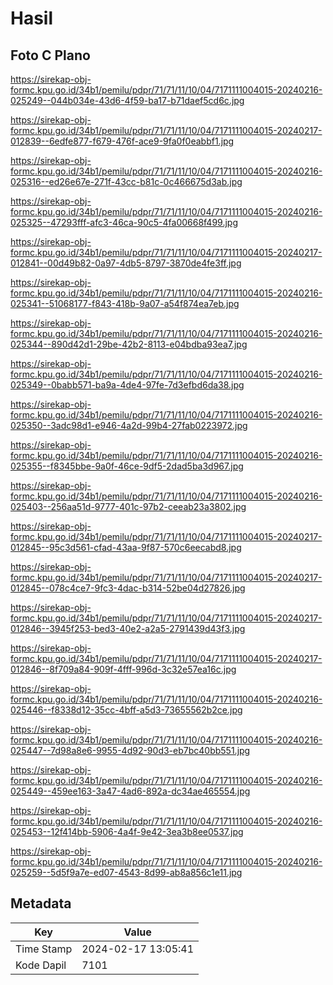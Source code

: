 # Hasil

## Foto C Plano

https://sirekap-obj-formc.kpu.go.id/34b1/pemilu/pdpr/71/71/11/10/04/7171111004015-20240216-025249--044b034e-43d6-4f59-ba17-b71daef5cd6c.jpg

https://sirekap-obj-formc.kpu.go.id/34b1/pemilu/pdpr/71/71/11/10/04/7171111004015-20240217-012839--6edfe877-f679-476f-ace9-9fa0f0eabbf1.jpg

https://sirekap-obj-formc.kpu.go.id/34b1/pemilu/pdpr/71/71/11/10/04/7171111004015-20240216-025316--ed26e67e-271f-43cc-b81c-0c466675d3ab.jpg

https://sirekap-obj-formc.kpu.go.id/34b1/pemilu/pdpr/71/71/11/10/04/7171111004015-20240216-025325--47293fff-afc3-46ca-90c5-4fa00668f499.jpg

https://sirekap-obj-formc.kpu.go.id/34b1/pemilu/pdpr/71/71/11/10/04/7171111004015-20240217-012841--00d49b82-0a97-4db5-8797-3870de4fe3ff.jpg

https://sirekap-obj-formc.kpu.go.id/34b1/pemilu/pdpr/71/71/11/10/04/7171111004015-20240216-025341--51068177-f843-418b-9a07-a54f874ea7eb.jpg

https://sirekap-obj-formc.kpu.go.id/34b1/pemilu/pdpr/71/71/11/10/04/7171111004015-20240216-025344--890d42d1-29be-42b2-8113-e04bdba93ea7.jpg

https://sirekap-obj-formc.kpu.go.id/34b1/pemilu/pdpr/71/71/11/10/04/7171111004015-20240216-025349--0babb571-ba9a-4de4-97fe-7d3efbd6da38.jpg

https://sirekap-obj-formc.kpu.go.id/34b1/pemilu/pdpr/71/71/11/10/04/7171111004015-20240216-025350--3adc98d1-e946-4a2d-99b4-27fab0223972.jpg

https://sirekap-obj-formc.kpu.go.id/34b1/pemilu/pdpr/71/71/11/10/04/7171111004015-20240216-025355--f8345bbe-9a0f-46ce-9df5-2dad5ba3d967.jpg

https://sirekap-obj-formc.kpu.go.id/34b1/pemilu/pdpr/71/71/11/10/04/7171111004015-20240216-025403--256aa51d-9777-401c-97b2-ceeab23a3802.jpg

https://sirekap-obj-formc.kpu.go.id/34b1/pemilu/pdpr/71/71/11/10/04/7171111004015-20240217-012845--95c3d561-cfad-43aa-9f87-570c6eecabd8.jpg

https://sirekap-obj-formc.kpu.go.id/34b1/pemilu/pdpr/71/71/11/10/04/7171111004015-20240217-012845--078c4ce7-9fc3-4dac-b314-52be04d27826.jpg

https://sirekap-obj-formc.kpu.go.id/34b1/pemilu/pdpr/71/71/11/10/04/7171111004015-20240217-012846--3945f253-bed3-40e2-a2a5-2791439d43f3.jpg

https://sirekap-obj-formc.kpu.go.id/34b1/pemilu/pdpr/71/71/11/10/04/7171111004015-20240217-012846--8f709a84-909f-4fff-996d-3c32e57ea16c.jpg

https://sirekap-obj-formc.kpu.go.id/34b1/pemilu/pdpr/71/71/11/10/04/7171111004015-20240216-025446--f8338d12-35cc-4bff-a5d3-73655562b2ce.jpg

https://sirekap-obj-formc.kpu.go.id/34b1/pemilu/pdpr/71/71/11/10/04/7171111004015-20240216-025447--7d98a8e6-9955-4d92-90d3-eb7bc40bb551.jpg

https://sirekap-obj-formc.kpu.go.id/34b1/pemilu/pdpr/71/71/11/10/04/7171111004015-20240216-025449--459ee163-3a47-4ad6-892a-dc34ae465554.jpg

https://sirekap-obj-formc.kpu.go.id/34b1/pemilu/pdpr/71/71/11/10/04/7171111004015-20240216-025453--12f414bb-5906-4a4f-9e42-3ea3b8ee0537.jpg

https://sirekap-obj-formc.kpu.go.id/34b1/pemilu/pdpr/71/71/11/10/04/7171111004015-20240216-025259--5d5f9a7e-ed07-4543-8d99-ab8a856c1e11.jpg


## Metadata

| Key        | Value               |
| ---------- | ------------------- |
| Time Stamp | 2024-02-17 13:05:41 |
| Kode Dapil | 7101                |



